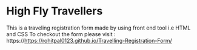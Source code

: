 # High Fly Travellers
This is a traveling registration form made by using front end tool i.e HTML and CSS 
To checkout the form please visit : https://https://rohitpal0123.github.io/Travelling-Registration-Form/
